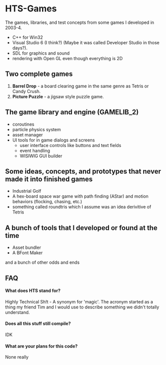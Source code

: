 # HTS-Games
The games, libraries, and test concepts from some games I developed in 2003-4. 

- C++ for Win32 
- Visual Studio 6 (I think?) (Maybe it was called Developer Studio in those days?).
- SDL for graphics and sound
- rendering with Open GL even though everything is 2D

## Two complete games
1. **Barrel Drop** - a board clearing game in the same genre as Tetris or Candy Crush.
1. **Picture Puzzle** - a jigsaw style puzzle game.

## The game library and engine (GAMELIB_2)
- coroutines
- particle physics system
- asset manager
- UI tools for in game dialogs and screens
  - user interface controls like buttons and text fields
  - event handling
  - WISIWIG GUI builder

## Some ideas, concepts, and prototypes that never made it into finished games
- Industrial Golf
- A hex-board space war game with path finding (AStar) and motion behaviors (flocking, chasing, etc.)
- something called roundtris which I assume was an idea derivitive of Tetris

## A bunch of tools that I developed or found at the time
- Asset bundler
- A BFont Maker
 
and a bunch of other odds and ends

## FAQ
#### What does HTS stand for?
Highly Technical Sh!t - A synonym for 'magic'. The acronym started as a thing my friend Tim and I would use to describe something we didn't totally understand.

#### Does all this stuff still compile?
IDK

#### What are your plans for this code?
None really

